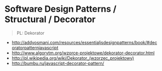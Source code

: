 # Software Design Patterns / Structural / Decorator

> PL: Dekorator

* <http://addyosmani.com/resources/essentialjsdesignpatterns/book/#decoratorpatternjavascript>
* <http://www.algorytm.org/wzorce-projektowe/dekorator-decorator.html>
* <http://pl.wikipedia.org/wiki/Dekorator_(wzorzec_projektowy)>
* <http://bumbu.ru/javascript-decorator-pattern/>
